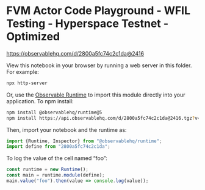 # FVM Actor Code Playground - WFIL Testing - Hyperspace Testnet - Optimized

https://observablehq.com/d/2800a5fc74c2c1da@2416

View this notebook in your browser by running a web server in this folder. For
example:

~~~sh
npx http-server
~~~

Or, use the [Observable Runtime](https://github.com/observablehq/runtime) to
import this module directly into your application. To npm install:

~~~sh
npm install @observablehq/runtime@5
npm install https://api.observablehq.com/d/2800a5fc74c2c1da@2416.tgz?v=3
~~~

Then, import your notebook and the runtime as:

~~~js
import {Runtime, Inspector} from "@observablehq/runtime";
import define from "2800a5fc74c2c1da";
~~~

To log the value of the cell named “foo”:

~~~js
const runtime = new Runtime();
const main = runtime.module(define);
main.value("foo").then(value => console.log(value));
~~~
